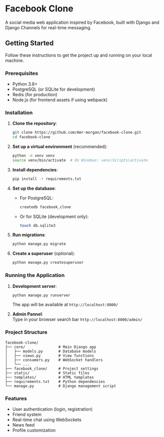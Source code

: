 # Facebook Clone

A social media web application inspired by Facebook, built with Django and Django Channels for real-time messaging.

## Getting Started

Follow these instructions to get the project up and running on your local machine.

### Prerequisites

- Python 3.8+
- PostgreSQL (or SQLite for development)
- Redis (for production)
- Node.js (for frontend assets if using webpack)

### Installation

1. **Clone the repository**:
   ```bash
   git clone https://github.com/Amr-morgan/facebook-clone.git
   cd facebook-clone
   ```

2. **Set up a virtual environment** (recommended):
   ```bash
   python -m venv venv
   source venv/bin/activate  # On Windows: venv\Scripts\activate
   ```

3. **Install dependencies**:
   ```bash
   pip install -r requirements.txt
   ```

4. **Set up the database**:
   - For PostgreSQL:
     ```bash
     createdb facebook_clone
     ```
   - Or for SQLite (development only):
     ```bash
     touch db.sqlite3
     ```

5. **Run migrations**:
   ```bash
   python manage.py migrate
   ```

6. **Create a superuser** (optional):
   ```bash
   python manage.py createsuperuser
   ```

### Running the Application

1. **Development server**:
   ```bash
   python manage.py runserver
   ```
   The app will be available at `http://localhost:8000/`

2. **Admin Pannel**:     
   Type in your browser search bar `http://localhost:8000/admin/`


### Project Structure

```
facebook-clone/
├── core/               # Main Django app
│   ├── models.py       # Database models
│   ├── views.py        # View functions
│   ├── consumers.py    # WebSocket handlers
│   └── ...
├── facebook_clone/     # Project settings
├── static/             # Static files
├── templates/          # HTML templates
├── requirements.txt    # Python dependencies
└── manage.py           # Django management script
```

### Features

- User authentication (login, registration)
- Friend system
- Real-time chat using WebSockets
- News feed
- Profile customization